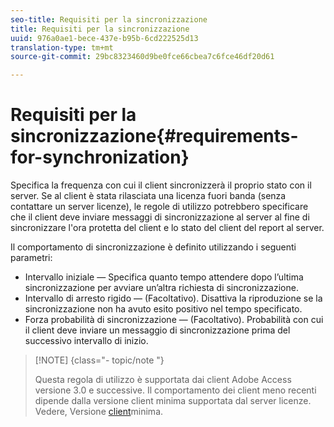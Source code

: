 ```yaml
---
seo-title: Requisiti per la sincronizzazione
title: Requisiti per la sincronizzazione
uuid: 976a0ae1-bece-437e-b95b-6cd222525d13
translation-type: tm+mt
source-git-commit: 29bc8323460d9be0fce66cbea7c6fce46df20d61

---
```



# Requisiti per la sincronizzazione{#requirements-for-synchronization}

Specifica la frequenza con cui il client sincronizzerà il proprio stato con il server. Se al client è stata rilasciata una licenza fuori banda (senza contattare un server licenze), le regole di utilizzo potrebbero specificare che il client deve inviare messaggi di sincronizzazione al server al fine di sincronizzare l&#39;ora protetta del client e lo stato del client del report al server.

Il comportamento di sincronizzazione è definito utilizzando i seguenti parametri:

* Intervallo iniziale — Specifica quanto tempo attendere dopo l’ultima sincronizzazione per avviare un’altra richiesta di sincronizzazione.
* Intervallo di arresto rigido — (Facoltativo). Disattiva la riproduzione se la sincronizzazione non ha avuto esito positivo nel tempo specificato.
* Forza probabilità di sincronizzazione — (Facoltativo). Probabilità con cui il client deve inviare un messaggio di sincronizzazione prima del successivo intervallo di inizio.

>[!NOTE] {class=&quot;- topic/note &quot;}
>
>Questa regola di utilizzo è supportata dai client Adobe Access versione 3.0 e successive. Il comportamento dei client meno recenti dipende dalla versione client minima supportata dal server licenze. Vedere, Versione [client](../../../aaxs-protecting-content/content-implementing-the-license-server/content-handling-license-reqs/content-minimum-client-version.md)minima.

